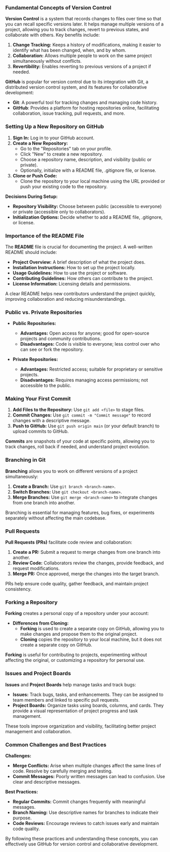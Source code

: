 
### Fundamental Concepts of Version Control

**Version Control** is a system that records changes to files over time so that you can recall specific versions later. It helps manage multiple versions of a project, allowing you to track changes, revert to previous states, and collaborate with others. Key benefits include:

1. **Change Tracking:** Keeps a history of modifications, making it easier to identify what has been changed, when, and by whom.
2. **Collaboration:** Allows multiple people to work on the same project simultaneously without conflicts.
3. **Revertibility:** Enables reverting to previous versions of a project if needed.

**GitHub** is popular for version control due to its integration with Git, a distributed version control system, and its features for collaborative development:

- **Git**: A powerful tool for tracking changes and managing code history.
- **GitHub**: Provides a platform for hosting repositories online, facilitating collaboration, issue tracking, pull requests, and more.

### Setting Up a New Repository on GitHub

1. **Sign In:** Log in to your GitHub account.
2. **Create a New Repository:**
   - Go to the "Repositories" tab on your profile.
   - Click "New" to create a new repository.
   - Choose a repository name, description, and visibility (public or private).
   - Optionally, initialize with a README file, .gitignore file, or license.
3. **Clone or Push Code:**
   - Clone the repository to your local machine using the URL provided or push your existing code to the repository.

**Decisions During Setup:**
- **Repository Visibility:** Choose between public (accessible to everyone) or private (accessible only to collaborators).
- **Initialization Options:** Decide whether to add a README file, .gitignore, or license.

### Importance of the README File

The **README** file is crucial for documenting the project. A well-written README should include:

- **Project Overview:** A brief description of what the project does.
- **Installation Instructions:** How to set up the project locally.
- **Usage Guidelines:** How to use the project or software.
- **Contributing Guidelines:** How others can contribute to the project.
- **License Information:** Licensing details and permissions.

A clear README helps new contributors understand the project quickly, improving collaboration and reducing misunderstandings.

### Public vs. Private Repositories

- **Public Repositories:**
  - **Advantages:** Open access for anyone; good for open-source projects and community contributions.
  - **Disadvantages:** Code is visible to everyone; less control over who can see or fork the repository.

- **Private Repositories:**
  - **Advantages:** Restricted access; suitable for proprietary or sensitive projects.
  - **Disadvantages:** Requires managing access permissions; not accessible to the public.

### Making Your First Commit

1. **Add Files to the Repository:** Use `git add <file>` to stage files.
2. **Commit Changes:** Use `git commit -m "Commit message"` to record changes with a descriptive message.
3. **Push to GitHub:** Use `git push origin main` (or your default branch) to upload commits to GitHub.

**Commits** are snapshots of your code at specific points, allowing you to track changes, roll back if needed, and understand project evolution.

### Branching in Git

**Branching** allows you to work on different versions of a project simultaneously:

1. **Create a Branch:** Use `git branch <branch-name>`.
2. **Switch Branches:** Use `git checkout <branch-name>`.
3. **Merge Branches:** Use `git merge <branch-name>` to integrate changes from one branch into another.

Branching is essential for managing features, bug fixes, or experiments separately without affecting the main codebase.

### Pull Requests

**Pull Requests (PRs)** facilitate code review and collaboration:

1. **Create a PR:** Submit a request to merge changes from one branch into another.
2. **Review Code:** Collaborators review the changes, provide feedback, and request modifications.
3. **Merge PR:** Once approved, merge the changes into the target branch.

PRs help ensure code quality, gather feedback, and maintain project consistency.

### Forking a Repository

**Forking** creates a personal copy of a repository under your account:

- **Differences from Cloning:**
  - **Forking** is used to create a separate copy on GitHub, allowing you to make changes and propose them to the original project.
  - **Cloning** copies the repository to your local machine, but it does not create a separate copy on GitHub.

**Forking** is useful for contributing to projects, experimenting without affecting the original, or customizing a repository for personal use.

### Issues and Project Boards

**Issues** and **Project Boards** help manage tasks and track bugs:

- **Issues:** Track bugs, tasks, and enhancements. They can be assigned to team members and linked to specific pull requests.
- **Project Boards:** Organize tasks using boards, columns, and cards. They provide a visual representation of project progress and task management.

These tools improve organization and visibility, facilitating better project management and collaboration.

### Common Challenges and Best Practices

**Challenges:**
- **Merge Conflicts:** Arise when multiple changes affect the same lines of code. Resolve by carefully merging and testing.
- **Commit Messages:** Poorly written messages can lead to confusion. Use clear and descriptive messages.

**Best Practices:**
- **Regular Commits:** Commit changes frequently with meaningful messages.
- **Branch Naming:** Use descriptive names for branches to indicate their purpose.
- **Code Reviews:** Encourage reviews to catch issues early and maintain code quality.

By following these practices and understanding these concepts, you can effectively use GitHub for version control and collaborative development.
